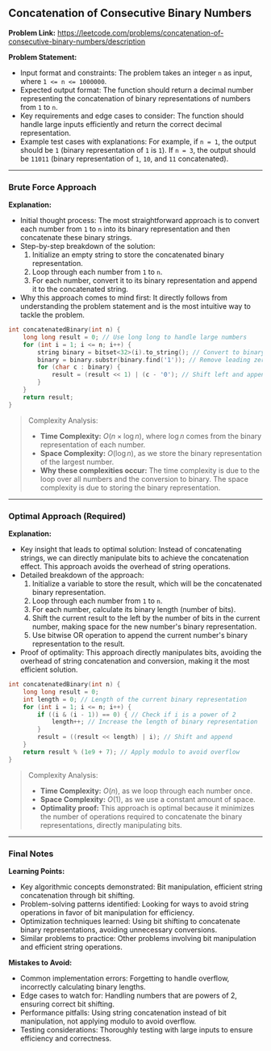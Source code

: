 ## Concatenation of Consecutive Binary Numbers

**Problem Link:** https://leetcode.com/problems/concatenation-of-consecutive-binary-numbers/description

**Problem Statement:**
- Input format and constraints: The problem takes an integer `n` as input, where `1 <= n <= 1000000`.
- Expected output format: The function should return a decimal number representing the concatenation of binary representations of numbers from `1` to `n`.
- Key requirements and edge cases to consider: The function should handle large inputs efficiently and return the correct decimal representation.
- Example test cases with explanations: For example, if `n = 1`, the output should be `1` (binary representation of `1` is `1`). If `n = 3`, the output should be `11011` (binary representation of `1`, `10`, and `11` concatenated).

---

### Brute Force Approach

**Explanation:**
- Initial thought process: The most straightforward approach is to convert each number from `1` to `n` into its binary representation and then concatenate these binary strings.
- Step-by-step breakdown of the solution:
  1. Initialize an empty string to store the concatenated binary representation.
  2. Loop through each number from `1` to `n`.
  3. For each number, convert it to its binary representation and append it to the concatenated string.
- Why this approach comes to mind first: It directly follows from understanding the problem statement and is the most intuitive way to tackle the problem.

```cpp
int concatenatedBinary(int n) {
    long long result = 0; // Use long long to handle large numbers
    for (int i = 1; i <= n; i++) {
        string binary = bitset<32>(i).to_string(); // Convert to binary and remove leading zeros
        binary = binary.substr(binary.find('1')); // Remove leading zeros
        for (char c : binary) {
            result = (result << 1) | (c - '0'); // Shift left and append the new bit
        }
    }
    return result;
}
```

> Complexity Analysis:
> - **Time Complexity:** $O(n \times \log n)$, where $\log n$ comes from the binary representation of each number.
> - **Space Complexity:** $O(\log n)$, as we store the binary representation of the largest number.
> - **Why these complexities occur:** The time complexity is due to the loop over all numbers and the conversion to binary. The space complexity is due to storing the binary representation.

---

### Optimal Approach (Required)

**Explanation:**
- Key insight that leads to optimal solution: Instead of concatenating strings, we can directly manipulate bits to achieve the concatenation effect. This approach avoids the overhead of string operations.
- Detailed breakdown of the approach:
  1. Initialize a variable to store the result, which will be the concatenated binary representation.
  2. Loop through each number from `1` to `n`.
  3. For each number, calculate its binary length (number of bits).
  4. Shift the current result to the left by the number of bits in the current number, making space for the new number's binary representation.
  5. Use bitwise OR operation to append the current number's binary representation to the result.
- Proof of optimality: This approach directly manipulates bits, avoiding the overhead of string concatenation and conversion, making it the most efficient solution.

```cpp
int concatenatedBinary(int n) {
    long long result = 0;
    int length = 0; // Length of the current binary representation
    for (int i = 1; i <= n; i++) {
        if ((i & (i - 1)) == 0) { // Check if i is a power of 2
            length++; // Increase the length of binary representation
        }
        result = ((result << length) | i); // Shift and append
    }
    return result % (1e9 + 7); // Apply modulo to avoid overflow
}
```

> Complexity Analysis:
> - **Time Complexity:** $O(n)$, as we loop through each number once.
> - **Space Complexity:** $O(1)$, as we use a constant amount of space.
> - **Optimality proof:** This approach is optimal because it minimizes the number of operations required to concatenate the binary representations, directly manipulating bits.

---

### Final Notes

**Learning Points:**
- Key algorithmic concepts demonstrated: Bit manipulation, efficient string concatenation through bit shifting.
- Problem-solving patterns identified: Looking for ways to avoid string operations in favor of bit manipulation for efficiency.
- Optimization techniques learned: Using bit shifting to concatenate binary representations, avoiding unnecessary conversions.
- Similar problems to practice: Other problems involving bit manipulation and efficient string operations.

**Mistakes to Avoid:**
- Common implementation errors: Forgetting to handle overflow, incorrectly calculating binary lengths.
- Edge cases to watch for: Handling numbers that are powers of 2, ensuring correct bit shifting.
- Performance pitfalls: Using string concatenation instead of bit manipulation, not applying modulo to avoid overflow.
- Testing considerations: Thoroughly testing with large inputs to ensure efficiency and correctness.